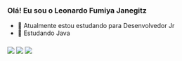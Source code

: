 ### Olá! Eu sou o Leonardo Fumiya Janegitz

- 🔭 Atualmente estou estudando para Desenvolvedor Jr
- 🌱 Estudando Java

###

<div> 
  <a href="https://www.instagram.com/leojanegitz" target="_blank"><img src="https://img.shields.io/badge/-Instagram-%23E4405F?style=for-the-badge&logo=instagram&logoColor=white" target="_blank"></a>
  <a href="mailto:leonardo.fumiya@gmail.com"><img src="https://img.shields.io/badge/-Gmail-%23333?style=for-the-badge&logo=gmail&logoColor=white" target="_blank"></a>
  <a href="https://www.linkedin.com/in/leonardofumiyajanegitz/" target="_blank"><img src="https://img.shields.io/badge/-LinkedIn-%230077B5?style=for-the-badge&logo=linkedin&logoColor=white" target="_blank"></a> 
</div>


